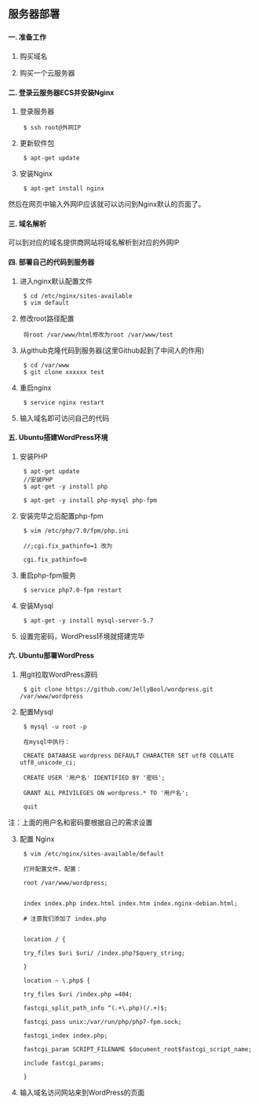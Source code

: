 ## 服务器部署
###

#### 一. 准备工作

1. 购买域名

2. 购买一个云服务器

#### 二. 登录云服务器ECS并安装Nginx

1. 登录服务器

		$ ssh root@外网IP

2. 更新软件包

		$ apt-get update

3. 安装Nginx

		$ apt-get install nginx

然后在网页中输入外网IP应该就可以访问到Nginx默认的页面了。

#### 三. 域名解析

可以到对应的域名提供商网站将域名解析到对应的外网IP

#### 四. 部署自己的代码到服务器

1. 进入nginx默认配置文件

		$ cd /etc/nginx/sites-available
		$ vim default

2. 修改root路径配置

		将root /var/www/html修改为root /var/www/test

3. 从github克隆代码到服务器(这里Github起到了中间人的作用)

		$ cd /var/www
		$ git clone xxxxxx test

4. 重启nginx

		$ service nginx restart

5. 输入域名即可访问自己的代码


#### 五. Ubuntu搭建WordPress环境

1. 安装PHP

		$ apt-get update
		//安装PHP
		$ apt-get -y install php

		$ apt-get -y install php-mysql php-fpm

2. 安装完毕之后配置php-fpm 

		$ vim /etc/php/7.0/fpm/php.ini

		//;cgi.fix_pathinfo=1 改为

		cgi.fix_pathinfo=0

3. 重启php-fpm服务

		$ service php7.0-fpm restart

4. 安装Mysql

		$ apt-get -y install mysql-server-5.7

5. 设置完密码，WordPress环境就搭建完毕


#### 六. Ubuntu部署WordPress

1. 用git拉取WordPress源码

		$ git clone https://github.com/JellyBool/wordpress.git /var/www/wordpress

2. 配置Mysql

		$ mysql -u root -p

		在mysql中执行：

		CREATE DATABASE wordpress DEFAULT CHARACTER SET utf8 COLLATE utf8_unicode_ci;

		CREATE USER '用户名' IDENTIFIED BY '密码';

		GRANT ALL PRIVILEGES ON wordpress.* TO '用户名';

		quit

注：上面的用户名和密码要根据自己的需求设置

3. 配置 Nginx

		$ vim /etc/nginx/sites-available/default

		打开配置文件，配置：

		root /var/www/wordpress;


		index index.php index.html index.htm index.nginx-debian.html;

		# 注意我们添加了 index.php


		location / {

        try_files $uri $uri/ /index.php?$query_string;

		}

		location ~ \.php$ {

        try_files $uri /index.php =404;

        fastcgi_split_path_info ^(.+\.php)(/.+)$;

        fastcgi_pass unix:/var/run/php/php7-fpm.sock;

        fastcgi_index index.php;

        fastcgi_param SCRIPT_FILENAME $document_root$fastcgi_script_name;

        include fastcgi_params;

		}

4. 输入域名访问网站来到WordPress的页面

		